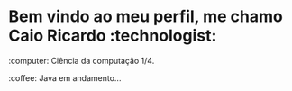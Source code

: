 <h1>Bem vindo ao meu perfil, me chamo Caio Ricardo :technologist:</h1>

<p>:computer: Ciência da computação 1/4.</p>
<p>:coffee: Java em andamento...</p>

